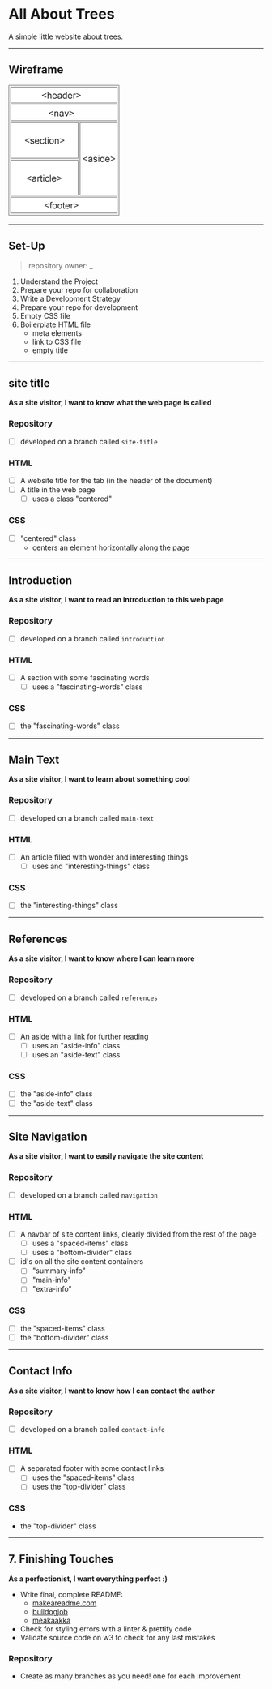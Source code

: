 # All About Trees

A simple little website about trees.

---

## Wireframe

![wireframe](./wireframe.gif)

---

## Set-Up

> repository owner: \_

1. Understand the Project
2. Prepare your repo for collaboration
3. Write a Development Strategy
4. Prepare your repo for development
5. Empty CSS file
6. Boilerplate HTML file
   - meta elements
   - link to CSS file
   - empty title

---

## site title

**As a site visitor, I want to know what the web page is called**

### Repository

- [ ] developed on a branch called `site-title`

### HTML

- [ ] A website title for the tab (in the header of the document)
- [ ] A title in the web page
  - [ ] uses a class "centered"

### CSS

- [ ] "centered" class
  - centers an element horizontally along the page

---

## Introduction

**As a site visitor, I want to read an introduction to this web page**

### Repository

- [ ] developed on a branch called `introduction`

### HTML

- [ ] A section with some fascinating words
  - [ ] uses a "fascinating-words" class

### CSS

- [ ] the "fascinating-words" class

---

## Main Text

**As a site visitor, I want to learn about something cool**

### Repository

- [ ] developed on a branch called `main-text`

### HTML

- [ ] An article filled with wonder and interesting things
  - [ ] uses and "interesting-things" class

### CSS

- [ ] the "interesting-things" class

---

## References

**As a site visitor, I want to know where I can learn more**

### Repository

- [ ] developed on a branch called `references`

### HTML

- [ ] An aside with a link for further reading
  - [ ] uses an "aside-info" class
  - [ ] uses an "aside-text" class

### CSS

- [ ] the "aside-info" class
- [ ] the "aside-text" class

---

## Site Navigation

**As a site visitor, I want to easily navigate the site content**

### Repository

- [ ] developed on a branch called `navigation`

### HTML

- [ ] A navbar of site content links, clearly divided from the rest of the page
  - [ ] uses a "spaced-items" class
  - [ ] uses a "bottom-divider" class
- [ ] id's on all the site content containers
  - [ ] "summary-info"
  - [ ] "main-info"
  - [ ] "extra-info"

### CSS

- [ ] the "spaced-items" class
- [ ] the "bottom-divider" class

---

## Contact Info

**As a site visitor, I want to know how I can contact the author**

### Repository

- [ ] developed on a branch called `contact-info`

### HTML

- [ ] A separated footer with some contact links
  - [ ] uses the "spaced-items" class
  - [ ] uses the "top-divider" class

### CSS

- the "top-divider" class

---

## 7. Finishing Touches

**As a perfectionist, I want everything perfect :)**

- Write final, complete README:
  - [makeareadme.com](https://www.makeareadme.com/)
  - [bulldogjob](https://bulldogjob.com/news/449-how-to-write-a-good-readme-for-your-github-project)
  - [meakaakka](https://medium.com/@meakaakka/a-beginners-guide-to-writing-a-kickass-readme-7ac01da88ab3)
- Check for styling errors with a linter & prettify code
- Validate source code on w3 to check for any last mistakes

### Repository

- Create as many branches as you need! one for each improvement
